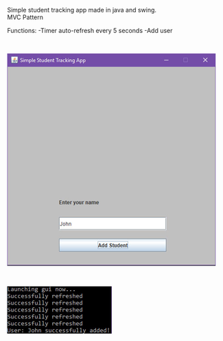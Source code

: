 Simple student tracking app made in java and swing.
<br>
MVC Pattern

Functions:
-Timer auto-refresh every 5 seconds
-Add user


<br>

![](images/Screen2.jpg)

<br>

![](images/screen1.jpg)
